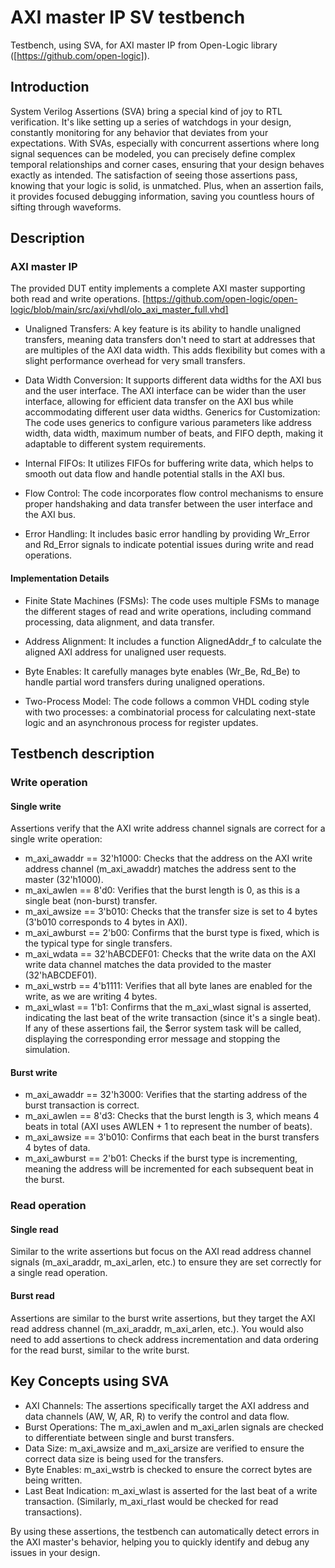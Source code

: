 # AXI master IP SV testbench
Testbench, using SVA, for AXI master IP from Open-Logic library ([https://github.com/open-logic]). 

## Introduction
System Verilog Assertions (SVA) bring a special kind of joy to RTL verification. It's like setting up a series of watchdogs in your design, constantly monitoring for any behavior that deviates from your expectations. With SVAs, especially with concurrent assertions where long signal sequences can be modeled, you can precisely define complex temporal relationships and corner cases, ensuring that your design behaves exactly as intended. The satisfaction of seeing those assertions pass, knowing that your logic is solid, is unmatched. Plus, when an assertion fails, it provides focused debugging information, saving you countless hours of sifting through waveforms.

## Description

### AXI master IP
The provided DUT entity implements a complete AXI master supporting both read and write operations.
[https://github.com/open-logic/open-logic/blob/main/src/axi/vhdl/olo_axi_master_full.vhd]

* Unaligned Transfers: A key feature is its ability to handle unaligned transfers, meaning data transfers don't need to start at addresses that are multiples of the AXI data width. This adds flexibility but comes with a slight performance overhead for very small transfers.

* Data Width Conversion: It supports different data widths for the AXI bus and the user interface. The AXI interface can be wider than the user interface, allowing for efficient data transfer on the AXI bus while accommodating different user data widths.
Generics for Customization: The code uses generics to configure various parameters like address width, data width, maximum number of beats, and FIFO depth, making it adaptable to different system requirements.

* Internal FIFOs: It utilizes FIFOs for buffering write data, which helps to smooth out data flow and handle potential stalls in the AXI bus.

* Flow Control: The code incorporates flow control mechanisms to ensure proper handshaking and data transfer between the user interface and the AXI bus.

* Error Handling: It includes basic error handling by providing Wr_Error and Rd_Error signals to indicate potential issues during write and read operations.

#### Implementation Details

* Finite State Machines (FSMs): The code uses multiple FSMs to manage the different stages of read and write operations, including command processing, data alignment, and data transfer.
  
* Address Alignment: It includes a function AlignedAddr_f to calculate the aligned AXI address for unaligned user requests.
  
* Byte Enables: It carefully manages byte enables (Wr_Be, Rd_Be) to handle partial word transfers during unaligned operations.
  
* Two-Process Model: The code follows a common VHDL coding style with two processes: a combinatorial process for calculating next-state logic and an asynchronous process for register updates.

## Testbench description
### Write operation
#### Single write
Assertions verify that the AXI write address channel signals are correct for a single write operation:

* m_axi_awaddr == 32'h1000: Checks that the address on the AXI write address channel (m_axi_awaddr) matches the address sent to the master (32'h1000).
* m_axi_awlen == 8'd0: Verifies that the burst length is 0, as this is a single beat (non-burst) transfer.
* m_axi_awsize == 3'b010: Checks that the transfer size is set to 4 bytes (3'b010 corresponds to 4 bytes in AXI).
* m_axi_awburst == 2'b00: Confirms that the burst type is fixed, which is the typical type for single transfers.
* m_axi_wdata == 32'hABCDEF01: Checks that the write data on the AXI write data channel matches the data provided to the master (32'hABCDEF01).
* m_axi_wstrb == 4'b1111: Verifies that all byte lanes are enabled for the write, as we are writing 4 bytes.
* m_axi_wlast == 1'b1: Confirms that the m_axi_wlast signal is asserted, indicating the last beat of the write transaction (since it's a single beat).
If any of these assertions fail, the $error system task will be called, displaying the corresponding error message and stopping the simulation.

#### Burst write
* m_axi_awaddr == 32'h3000: Verifies that the starting address of the burst transaction is correct.
* m_axi_awlen == 8'd3: Checks that the burst length is 3, which means 4 beats in total (AXI uses AWLEN + 1 to represent the number of beats).
* m_axi_awsize == 3'b010: Confirms that each beat in the burst transfers 4 bytes of data.
* m_axi_awburst == 2'b01: Checks if the burst type is incrementing, meaning the address will be incremented for each subsequent beat in the burst.

### Read operation
#### Single read
Similar to the write assertions but focus on the AXI read address channel signals (m_axi_araddr, m_axi_arlen, etc.) to ensure they are set correctly for a single read operation.

#### Burst read
Assertions are similar to the burst write assertions, but they target the AXI read address channel (m_axi_araddr, m_axi_arlen, etc.). You would also need to add assertions to check address incrementation and data ordering for the read burst, similar to the write burst.

## Key Concepts using SVA

* AXI Channels: The assertions specifically target the AXI address and data channels (AW, W, AR, R) to verify the control and data flow.
* Burst Operations: The m_axi_awlen and m_axi_arlen signals are checked to differentiate between single and burst transfers.
* Data Size: m_axi_awsize and m_axi_arsize are verified to ensure the correct data size is being used for the transfers.
* Byte Enables: m_axi_wstrb is checked to ensure the correct bytes are being written.
* Last Beat Indication: m_axi_wlast is asserted for the last beat of a write transaction. (Similarly, m_axi_rlast would be checked for read transactions).
  
By using these assertions, the testbench can automatically detect errors in the AXI master's behavior, helping you to quickly identify and debug any issues in your design.
